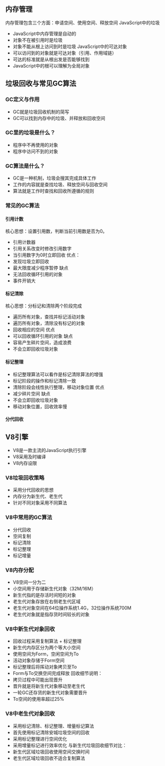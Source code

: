 ## 内存管理
内存管理包含三个方面：申请空间、使用空间、释放空间
JavaScript中的垃圾
- JavaScript中内存管理是自动的
- 对象不在被引用时是垃圾
- 对象不能从根上访问到时是垃圾
JavaScript中的可达对象
- 可以访问到的对象就是可达对象（引用、作用域链）
- 可达的标准就是从根出发是否能够找到
- JavaScript中的根可以理解为全局对象
## 垃圾回收与常见GC算法
### GC定义与作用
- GC就是垃圾回收机制的简写
- GC可以找到内存中的垃圾、并释放和回收空间
### GC里的垃圾是什么？
- 程序中不再使用的对象
- 程序中访问不到的对象
### GC算法是什么？
- GC是一种机制，垃圾会搜其完成具体工作
- 工作的内容就是查找垃圾、释放空间与回收空间
- 算法就是工作时查找和回收所遵循的规则
### 常见的GC算法
#### 引用计数
核心思想：设置引用数，判断当前引用数是否为0。
- 引用计数器
- 引用关系改变时修改引用数字
- 当引用数字为0时立即回收
优点：
- 发现垃圾立即回收
- 最大限度减少程序暂停
缺点
- 无法回收循环引用的对象
- 事件开销大
#### 标记清除
核心思想：分标记和清除两个阶段完成
- 遍历所有对象，查找并标记活动对象
- 遍历所有对象，清除没有标记的对象
- 回收相应的空间
优点
- 可以回收循环引用的对象
缺点
- 容易产生碎片空间，造成浪费
- 不会立即回收垃圾对象
#### 标记整理
- 标记整理算法可以看作是标记清除算法的增强
- 标记阶段的操作和标记清除一致
- 清除阶段会线性执行整理，移动对象位置
优点
- 减少碎片空间
缺点
- 不会立即回收垃圾对象
- 移动对象位置，回收效率慢
#### 分代回收
## V8引擎
- V8是一款主流的JavaScript执行引擎
- V8采用及时编译
- V8内存设限
### V8垃圾回收策略
- 采用分代回收的思想
- 内存分为新生代、老生代
- 针对不同对象采用不同算法
### V8中常用的GC算法
- 分代回收
- 空间复制
- 标记清除
- 标记整理
- 标记增量
### V8内存分配
- V8空间一分为二
- 小空间用于存储新生代对象（32M/16M）
- 新生代指的是存活时间短的对象
- 老生代对象存放在右侧老生代区域
- 老生代对象空间在64位操作系统1.4G，32位操作系统700M
- 老生代对象就是指存货时间较长的对象
### V8中新生代对象回收
- 回收过程采用复制算法 + 标记整理
- 新生代内存区分为两个等大小空间
- 使用空间为Form，空闲空间为To
- 活动对象存储于Form空间
- 标记整理后将挥动对象拷贝至To
- Form与To交换空间完成释放
回收细节说明：
- 拷贝过程中可能出现晋升
- 晋升就是将新生代对象移动至老生代
- 一轮GC还存货的新生代对象需要晋升
- To空间的使用率超过25%
### V8中老生代对象回收
- 采用标记清除、标记整理、增量标记算法
- 首先使用标记清除安城垃圾空间的回收
- 采用标记整理进行空间优化
- 采用增量标记进行效率优化
与新生代垃圾回收细节对比：
- 新生代区域垃圾回收使用空间交换时间
- 老生代区域垃圾回收不适合复制算法